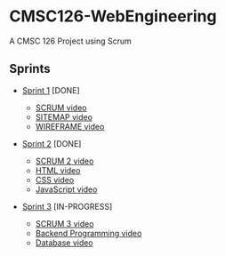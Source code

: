 # CMSC126-WebEngineering
A CMSC 126 Project using Scrum

## Sprints
+ [Sprint 1](https://www.youtube.com/playlist?list=PLwj66Tp6NV32dTzMi5anvZfrTU5LsNDJq) [DONE] <br />
  - [SCRUM video](https://youtu.be/nSw8nnDJO8g)
  - [SITEMAP video](https://youtu.be/c-ycYKOgKts)
  - [WIREFRAME video](https://youtu.be/fVvY4r1Qj6o)

+ [Sprint 2](https://www.youtube.com/playlist?list=PLwj66Tp6NV31Dx3zaSVDx-cj6q1C3J5zl) [DONE] <br />
  - [SCRUM 2 video](https://youtu.be/yZB_JRK5cGc)
  - [HTML video](https://youtu.be/1phzBwExt2I)
  - [CSS video](https://youtu.be/bWrd1prxcfk)
  - [JavaScript video](https://youtu.be/jVKdC2-tHBU)

+ [Sprint 3](#) [IN-PROGRESS] <br />
  - [SCRUM 3 video](#)
  - [Backend Programming video](#)
  - [Database video](#)
